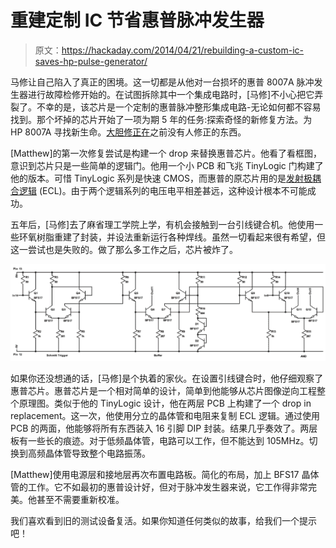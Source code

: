 # 重建定制 IC 节省惠普脉冲发生器

> 原文：<https://hackaday.com/2014/04/21/rebuilding-a-custom-ic-saves-hp-pulse-generator/>

马修让自己陷入了真正的困境。这一切都是从他对一台损坏的惠普 8007A 脉冲发生器进行故障检修开始的。在试图拆除其中一个集成电路时，[马修]不小心把它弄裂了。不幸的是，该芯片是一个定制的惠普脉冲整形集成电路-无论如何都不容易找到。那个坏掉的芯片开始了一项为期 5 年的任务:探索奇怪的新修复方法。为 HP 8007A 寻找新生命。[大胆修正在](http://www.antiqueradios.com/forums/viewtopic.php?t=190955)之前没有人修正的东西。

[Matthew]的第一次修复尝试是构建一个 drop 来替换惠普芯片。他看了看框图，意识到芯片只是一些简单的逻辑门。他用一个小 PCB 和飞兆 TinyLogic 门构建了他的版本。可惜 TinyLogic 系列是快速 CMOS，而惠普的原芯片用的是[发射极耦合逻辑](http://en.wikipedia.org/wiki/Emitter-coupled_logic) (ECL)。由于两个逻辑系列的电压电平相差甚远，这种设计根本不可能成功。

五年后，[马修]去了麻省理工学院上学，有机会接触到一台引线键合机。他使用一些环氧树脂重建了封装，并设法重新运行各种焊线。虽然一切看起来很有希望，但这一尝试也是失败的。做了那么多工作之后，芯片被炸了。

![Block diagram of the HP 1820-0285](img/ab9285179e889266cf583dea60aaea6e.png)

如果你还没想通的话，[马修]是个执着的家伙。在设置引线键合时，他仔细观察了惠普芯片。惠普芯片是一个相对简单的设计，简单到他能够从芯片图像逆向工程整个原理图。类似于他的 TinyLogic 设计，他在两层 PCB 上构建了一个 drop in replacement。这一次，他使用分立的晶体管和电阻来复制 ECL 逻辑。通过使用 PCB 的两面，他能够将所有东西装入 16 引脚 DIP 封装。结果几乎奏效了。两层板有一些长的痕迹。对于低频晶体管，电路可以工作，但不能达到 105MHz。切换到高频晶体管导致整个电路振荡。

[Matthew]使用电源层和接地层再次布置电路板。简化的布局，加上 BFS17 晶体管的工作。它不如最初的惠普设计好，但对于脉冲发生器来说，它工作得非常完美。他甚至不需要重新校准。

我们喜欢看到旧的测试设备复活。如果你知道任何类似的故事，给我们一个提示吧！